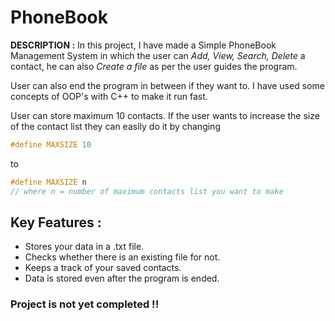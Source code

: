 # PhoneBook

**DESCRIPTION :** 
In this project, I have made a Simple PhoneBook Management System in which the user can *Add, View, Search, Delete* a contact, he can also *Create a file* as per the user guides the program. 

User can also end the program in between if they want to. 
I have used some concepts of OOP's with C++ to make it run fast.

User can store maximum 10 contacts.
If the user wants to increase the size of the contact list they can easily do it by changing 

```cpp
#define MAXSIZE 10
```
to 
``` cpp
#define MAXSIZE n
// where n = number of maximum contacts list you want to make
```

## Key Features :

- Stores your data in a .txt file.
- Checks whether there is an existing file for not.
- Keeps a track of your saved contacts. 
- Data is stored even after the program is ended.

### Project is not yet completed !!